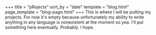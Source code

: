 +++
title = "pRojects"
sort_by = "date"
template = "blog.html"
page_template = "blog-page.html"
+++
This is where I will be putting my projects. For now it's empty because unfortunately my ability to write anything in any language is nonexistent at the moment so yea. I'll put something here eventually. Probably. I hope.